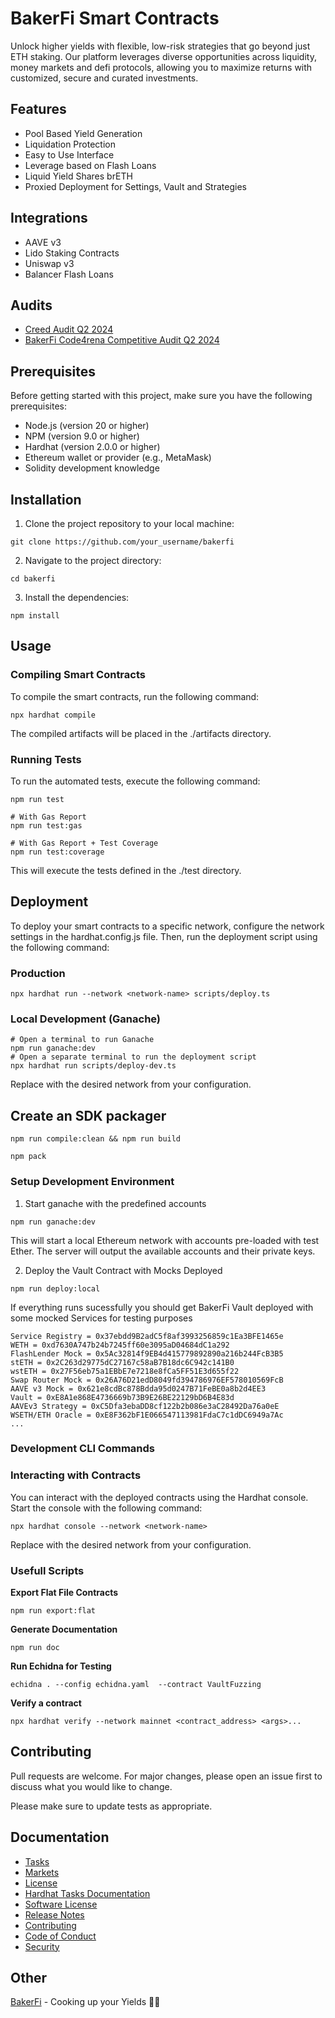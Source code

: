 # BakerFi Smart Contracts

Unlock higher yields with flexible, low-risk strategies that go beyond just ETH staking. Our platform leverages diverse opportunities across liquidity, money markets and defi protocols, allowing you to maximize returns with customized, secure and curated investments.

## Features

* Pool Based Yield Generation
* Liquidation Protection
* Easy to Use Interface
* Leverage based on Flash Loans
* Liquid Yield Shares brETH
* Proxied Deployment for Settings, Vault and Strategies

## Integrations
* AAVE v3
* Lido Staking Contracts
* Uniswap v3
* Balancer Flash Loans

## Audits

* [Creed Audit Q2 2024](https://github.com/baker-fi/bakerfi-contracts/blob/master/audits/audit-creed-2024-05-10.pdf)
* [BakerFi Code4rena Competitive Audit Q2 2024](https://code4rena.com/reports/2024-05-bakerfi)

## Prerequisites
Before getting started with this project, make sure you have the following prerequisites:

* Node.js (version 20 or higher)
* NPM (version 9.0 or higher)
* Hardhat (version 2.0.0 or higher)
* Ethereum wallet or provider (e.g., MetaMask)
* Solidity development knowledge


## Installation
1. Clone the project repository to your local machine:

```
git clone https://github.com/your_username/bakerfi
```

2. Navigate to the project directory:

```
cd bakerfi
```

3. Install the dependencies:

```
npm install
```

## Usage

### Compiling Smart Contracts
To compile the smart contracts, run the following command:

```
npx hardhat compile
```

The compiled artifacts will be placed in the ./artifacts directory.

### Running Tests
To run the automated tests, execute the following command:

```
npm run test

# With Gas Report
npm run test:gas

# With Gas Report + Test Coverage
npm run test:coverage
```

This will execute the tests defined in the ./test directory.

## Deployment
To deploy your smart contracts to a specific network, configure the network settings in the hardhat.config.js file. Then, run the deployment script using the following command:

### Production
```
npx hardhat run --network <network-name> scripts/deploy.ts
```

### Local Development (Ganache)

```
# Open a terminal to run Ganache
npm run ganache:dev
# Open a separate terminal to run the deployment script
npx hardhat run scripts/deploy-dev.ts
```

Replace <network-name> with the desired network from your configuration.


## Create an SDK packager


```
npm run compile:clean && npm run build
```

```
npm pack
```

### Setup Development Environment

1. Start ganache with the predefined accounts

```
npm run ganache:dev
```

This will start a local Ethereum network with accounts pre-loaded with test Ether. The server will output the available accounts and their private keys.


2. Deploy the Vault Contract with Mocks Deployed

```
npm run deploy:local
```

If everything runs sucessfully you should get BakerFi Vault deployed with some mocked Services for testing purposes
```
Service Registry = 0x37ebdd9B2adC5f8af3993256859c1Ea3BFE1465e
WETH = 0xd7630A747b24b7245ff60e3095aD04684dC1a292
FlashLender Mock = 0x5Ac32814f9EB4d415779892890a216b244FcB3B5
stETH = 0x2C263d29775dC27167c58aB7B18dc6C942c141B0
wstETH = 0x27F56eb75a1EBbE7e7218e8fCa5FF51E3d655f22
Swap Router Mock = 0x26A76D21edD8049fd394786976EF578010569FcB
AAVE v3 Mock = 0x621e8cdBc878Bdda95d0247B71FeBE0a8b2d4EE3
Vault = 0xE8A1e868E4736669b73B9E26BE22129bD6B4E83d
AAVEv3 Strategy = 0xC5Dfa3ebaDD8cf122b2b086e3aC28492Da76a0eE
WSETH/ETH Oracle = 0xE8F362bF1E066547113981FdaC7c1dDC6949a7Ac
...
```

### Development CLI Commands

### Interacting with Contracts
You can interact with the deployed contracts using the Hardhat console. Start the console with the following command:

```
npx hardhat console --network <network-name>
```

Replace <network-name> with the desired network from your configuration.


### Usefull Scripts

**Export Flat File Contracts**

```
npm run export:flat
```

**Generate Documentation**
```
npm run doc
```

**Run Echidna for Testing**

```
echidna . --config echidna.yaml  --contract VaultFuzzing
```

**Verify a contract**

```
npx hardhat verify --network mainnet <contract_address> <args>...
```

## Contributing
Pull requests are welcome. For major changes, please open an issue first to discuss what you would like to change.

Please make sure to update tests as appropriate.

## Documentation

* [Tasks](TASKS.md)
* [Markets](MARKETS.md)
* [License](LICENSE)
* [Hardhat Tasks Documentation](TASKS.md)
* [Software License](LICENSE)
* [Release Notes](RELEASE_NOTES.md)
* [Contributing](CONTRIBUTING.md)
* [Code of Conduct](CODE_OF_CONDUCT.md)
* [Security](SECURITY.md)

## Other

[BakerFi](https//bakerfi.xyz) - Cooking up your Yields 🧑‍🍳
